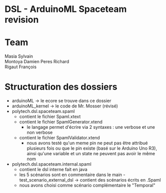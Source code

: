 # DSL - ArduinoML Spaceteam revision

# Team

Masia Sylvain  
Montoya Damien 
Peres Richard   
Rigaut François

# Structuration des dossiers

- arduinoML -> le ecore se trouve dans ce dossier  
- arduinoML_kernel -> le code de Mr. Mosser (révisé)  
- polytech.dsl.spaceteam.spaml
  - contient le fichier Spaml.xtext  
  - contient le fichier SpamlGenerator.xtend
    - le langage permet d'écrire via 2 syntaxes : une verbose et une non verbose
  - contient le fichier SpamlValidator.xtend
    - nous avons testé qu'un meme pin ne peut pas être attribué plusieurs fois ou que le pin existe (basé sur le Arduino Uno R3), ainsi qu'une variable et un state ne peuvent pas avoir le même nom
- polytech.dsl.spaceteam.internal.spaml
	- contient le dsl interne fait en java
	- les 5 scénarios sont en commentaire dans le main
-test_scenario_external_dsl -> contient des scénarios écrits en .Spaml
  - nous avons choisi comme scénario complémentaire le "Temporal"
